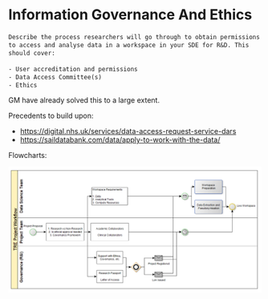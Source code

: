 # Information Governance And Ethics

```{note}
Describe the process researchers will go through to obtain permissions to access and analyse data in a workspace in your SDE for R&D. This should cover:

- User accreditation and permissions
- Data Access Committee(s)
- Ethics  
```

GM have already solved this to a large extent.

Precedents to build upon:

- <https://digital.nhs.uk/services/data-access-request-service-dars>
- <https://saildatabank.com/data/apply-to-work-with-the-data/>

Flowcharts:

![DARS Flowchart](./images/tre_dars_flowchart.png)
